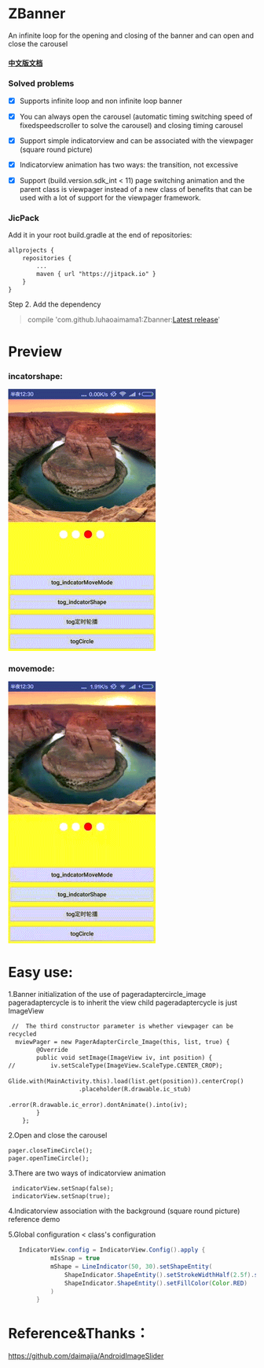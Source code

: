 # ZBanner
An infinite loop for the opening and closing of the banner and can open and close the carousel
#### [中文版文档](./README-cn.md)

### Solved problems 
- [x] Supports infinite loop and non infinite loop banner 
- [x] You can always open the carousel (automatic timing switching speed of fixedspeedscroller to solve the carousel) and closing timing carousel 
- [x] Support simple indicatorview and can be associated with the viewpager (square round picture)
- [x] Indicatorview animation has two ways: the transition, not excessive 
- [x] Support (build.version.sdk_int < 11) page switching animation and the parent class is viewpager instead of a new class of benefits that can be used with a lot of support for the viewpager framework.


### JicPack
Add it in your root build.gradle at the end of repositories:

	allprojects {
		repositories {
			...
			maven { url "https://jitpack.io" }
		}
	}
Step 2. Add the dependency
>  compile 'com.github.luhaoaimama1:Zbanner:[Latest release](https://github.com/luhaoaimama1/Zbanner/releases)'

# Preview
### incatorshape:
![](./demo/shape.gif)
### movemode:
![](./demo/move.gif)

# Easy use:
1.Banner initialization of the use of pageradaptercircle_image pageradaptercycle is to inherit the view child pageradaptercycle is just ImageView 
     
     //  The third constructor parameter is whether viewpager can be recycled 
      mviewPager = new PagerAdapterCircle_Image(this, list, true) {
            @Override
            public void setImage(ImageView iv, int position) {
    //          iv.setScaleType(ImageView.ScaleType.CENTER_CROP);
                Glide.with(MainActivity.this).load(list.get(position)).centerCrop()
                        .placeholder(R.drawable.ic_stub)
                        .error(R.drawable.ic_error).dontAnimate().into(iv);
            }
        };
2.Open and close the carousel 
  
    pager.closeTimeCircle();
    pager.openTimeCircle();

3.There are two ways of indicatorview animation 
    
     indicatorView.setSnap(false);
     indicatorView.setSnap(true);
 
4.Indicatorview association with the background (square round picture) reference demo

5.Global configuration   <  class's configuration

``` java
   IndicatorView.config = IndicatorView.Config().apply {
            mIsSnap = true
            mShape = LineIndicator(50, 30).setShapeEntity(
                ShapeIndicator.ShapeEntity().setStrokeWidthHalf(2.5f).setStrokeColor(Color.BLACK).setHaveFillColor(false),
                ShapeIndicator.ShapeEntity().setFillColor(Color.RED)
            )
        }
```

# Reference&Thanks：
https://github.com/daimajia/AndroidImageSlider

